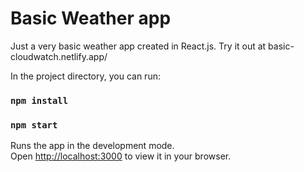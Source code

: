 # Basic Weather app
Just a very basic weather app created in React.js. Try it out at basic-cloudwatch.netlify.app/


In the project directory, you can run:
### `npm install`
### `npm start`

Runs the app in the development mode.\
Open [http://localhost:3000](http://localhost:3000) to view it in your browser.

